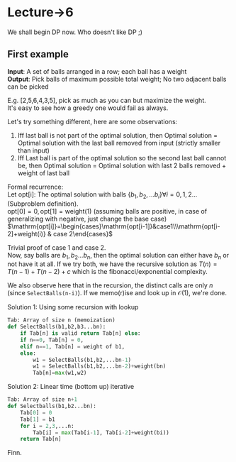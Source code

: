 # Lecture->6
We shall begin DP now. Who doesn't like DP ;)

## First example
**Input**: A set of balls arranged in a row; each ball has a weight  
**Output**: Pick balls of maximum possible total weight; No two adjacent balls can be picked

E.g. [2,5,6,4,3,5], pick as much as you can but maximize the weight.  
It's easy to see how a greedy one would fail as always.  

Let's try something different, here are some observations:
1. Iff last ball is not part of the optimal solution, then Optimal solution = Optimal solution with the last ball removed from input (strictly smaller than input)
2. Iff Last ball is part of the optimal solution so the second last ball cannot be, then Optimal solution = Optimal solution with last 2 balls removed + weight of last ball

Formal recurrence:  
Let $\mathrm{opt[i]}$: The optimal solution with balls $\{b_1,b_2,\dots b_i\}\forall i=0,1,2\dots$ (Subproblem definition).  
$\mathrm{opt[0]=0, opt[1]=weight(1)}$ (assuming balls are positive, in case of generalizing with negative, just change the base case)  
$\mathrm{opt[i]}=\begin{cases}\mathrm{opt[i-1]}&case1\\\mathrm{opt[i-2]+weight(i)} & case 2\end{cases}$

Trivial proof of case 1 and case 2.  
Now, say balls are $b_1,b_2\dots b_n$, then the optimal solution can either have $b_n$ or not have it at all. If we try both, we have the recursive solution as $T(n)=T(n-1)+T(n-2)+c$ which is the fibonacci/exponential complexity.

We also observe here that in the recursion, the distinct calls are only $n$ (since `SelectBalls(n-i)`). If we memo(r)ise and look up in $\mathcal O(1)$, we're done.

Solution 1: Using some recursion with lookup
```py
Tab: Array of size n (memoization)
def SelectBalls(b1,b2,b3...bn):
	if Tab[n] is valid return Tab[n] else:
	if n==0, Tab[n] = 0,
	elif n==1, Tab[n] = weight of b1,
	else:
		w1 = SelectBalls(b1,b2,...bn-1)
		w1 = SelectBalls(b1,b2,...bn-2)+weight(bn)
		Tab[n]=max(w1,w2)
```

Solution 2: Linear time (bottom up) iterative
```py
Tab: Array of size n+1
def Selectballs(b1,b2...bn):
	Tab[0] = 0
	Tab[1] = b1
	for i = 2,3,...n:
		Tab[i] = max(Tab[i-1], Tab[i-2]+weight(bi))
	return Tab[n]
```

Finn.
